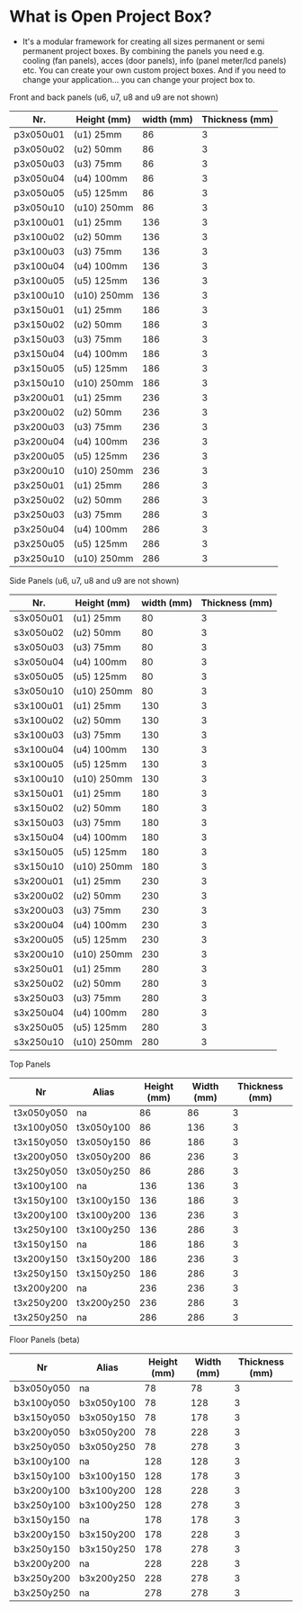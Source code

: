 # What is Open Project Box?
* It's a modular framework for creating all sizes permanent or semi permanent project boxes. By combining the panels you need e.g. cooling (fan panels), acces (door panels), info (panel meter/lcd panels) etc. You can create your own custom project boxes. And if you need to change your application... you can change your project box to.

Front and back panels (u6, u7, u8 and u9 are not shown)

| Nr.       | Height (mm) | width (mm) | Thickness (mm) | 
|-----------|-------------|------------|----------------| 
| p3x050u01 | (u1) 25mm   | 86         | 3              | 
| p3x050u02 | (u2) 50mm   | 86         | 3              | 
| p3x050u03 | (u3) 75mm   | 86         | 3              | 
| p3x050u04 | (u4) 100mm  | 86         | 3              | 
| p3x050u05 | (u5) 125mm  | 86         | 3              | 
| p3x050u10 | (u10) 250mm | 86         | 3              | 
| p3x100u01 | (u1) 25mm   | 136        | 3              | 
| p3x100u02 | (u2) 50mm   | 136        | 3              | 
| p3x100u03 | (u3) 75mm   | 136        | 3              | 
| p3x100u04 | (u4) 100mm  | 136        | 3              | 
| p3x100u05 | (u5) 125mm  | 136        | 3              | 
| p3x100u10 | (u10) 250mm | 136        | 3              | 
| p3x150u01 | (u1) 25mm   | 186        | 3              | 
| p3x150u02 | (u2) 50mm   | 186        | 3              | 
| p3x150u03 | (u3) 75mm   | 186        | 3              | 
| p3x150u04 | (u4) 100mm  | 186        | 3              | 
| p3x150u05 | (u5) 125mm  | 186        | 3              | 
| p3x150u10 | (u10) 250mm | 186        | 3              | 
| p3x200u01 | (u1) 25mm   | 236        | 3              | 
| p3x200u02 | (u2) 50mm   | 236        | 3              | 
| p3x200u03 | (u3) 75mm   | 236        | 3              | 
| p3x200u04 | (u4) 100mm  | 236        | 3              | 
| p3x200u05 | (u5) 125mm  | 236        | 3              | 
| p3x200u10 | (u10) 250mm | 236        | 3              | 
| p3x250u01 | (u1) 25mm   | 286        | 3              | 
| p3x250u02 | (u2) 50mm   | 286        | 3              | 
| p3x250u03 | (u3) 75mm   | 286        | 3              | 
| p3x250u04 | (u4) 100mm  | 286        | 3              | 
| p3x250u05 | (u5) 125mm  | 286        | 3              | 
| p3x250u10 | (u10) 250mm | 286        | 3              | 



Side Panels (u6, u7, u8 and u9 are not shown)

| Nr.       | Height (mm) | width (mm) | Thickness (mm) | 
|-----------|-------------|------------|----------------| 
| s3x050u01 | (u1) 25mm   | 80         | 3              | 
| s3x050u02 | (u2) 50mm   | 80         | 3              | 
| s3x050u03 | (u3) 75mm   | 80         | 3              | 
| s3x050u04 | (u4) 100mm  | 80         | 3              | 
| s3x050u05 | (u5) 125mm  | 80         | 3              | 
| s3x050u10 | (u10) 250mm | 80         | 3              | 
| s3x100u01 | (u1) 25mm   | 130        | 3              | 
| s3x100u02 | (u2) 50mm   | 130        | 3              | 
| s3x100u03 | (u3) 75mm   | 130        | 3              | 
| s3x100u04 | (u4) 100mm  | 130        | 3              | 
| s3x100u05 | (u5) 125mm  | 130        | 3              | 
| s3x100u10 | (u10) 250mm | 130        | 3              | 
| s3x150u01 | (u1) 25mm   | 180        | 3              | 
| s3x150u02 | (u2) 50mm   | 180        | 3              | 
| s3x150u03 | (u3) 75mm   | 180        | 3              | 
| s3x150u04 | (u4) 100mm  | 180        | 3              | 
| s3x150u05 | (u5) 125mm  | 180        | 3              | 
| s3x150u10 | (u10) 250mm | 180        | 3              | 
| s3x200u01 | (u1) 25mm   | 230        | 3              | 
| s3x200u02 | (u2) 50mm   | 230        | 3              | 
| s3x200u03 | (u3) 75mm   | 230        | 3              | 
| s3x200u04 | (u4) 100mm  | 230        | 3              | 
| s3x200u05 | (u5) 125mm  | 230        | 3              | 
| s3x200u10 | (u10) 250mm | 230        | 3              | 
| s3x250u01 | (u1) 25mm   | 280        | 3              | 
| s3x250u02 | (u2) 50mm   | 280        | 3              | 
| s3x250u03 | (u3) 75mm   | 280        | 3              | 
| s3x250u04 | (u4) 100mm  | 280        | 3              | 
| s3x250u05 | (u5) 125mm  | 280        | 3              | 
| s3x250u10 | (u10) 250mm | 280        | 3              | 

Top Panels

| Nr         | Alias      | Height (mm) | Width (mm) | Thickness (mm) | 
|------------|------------|-------------|------------|----------------| 
| t3x050y050 | na         | 86          | 86         | 3              | 
| t3x100y050 | t3x050y100 | 86          | 136        | 3              | 
| t3x150y050 | t3x050y150 | 86          | 186        | 3              | 
| t3x200y050 | t3x050y200 | 86          | 236        | 3              | 
| t3x250y050 | t3x050y250 | 86          | 286        | 3              | 
| t3x100y100 | na         | 136         | 136        | 3              | 
| t3x150y100 | t3x100y150 | 136         | 186        | 3              | 
| t3x200y100 | t3x100y200 | 136         | 236        | 3              | 
| t3x250y100 | t3x100y250 | 136         | 286        | 3              | 
| t3x150y150 | na         | 186         | 186        | 3              | 
| t3x200y150 | t3x150y200 | 186         | 236        | 3              | 
| t3x250y150 | t3x150y250 | 186         | 286        | 3              | 
| t3x200y200 | na         | 236         | 236        | 3              | 
| t3x250y200 | t3x200y250 | 236         | 286        | 3              | 
| t3x250y250 | na         | 286         | 286        | 3              | 

Floor Panels (beta)

| Nr         | Alias      | Height (mm) | Width (mm) | Thickness (mm) | 
|------------|------------|-------------|------------|----------------| 
| b3x050y050 | na         | 78          | 78         | 3              | 
| b3x100y050 | b3x050y100 | 78          | 128        | 3              | 
| b3x150y050 | b3x050y150 | 78          | 178        | 3              | 
| b3x200y050 | b3x050y200 | 78          | 228        | 3              | 
| b3x250y050 | b3x050y250 | 78          | 278        | 3              | 
| b3x100y100 | na         | 128         | 128        | 3              | 
| b3x150y100 | b3x100y150 | 128         | 178        | 3              | 
| b3x200y100 | b3x100y200 | 128         | 228        | 3              | 
| b3x250y100 | b3x100y250 | 128         | 278        | 3              | 
| b3x150y150 | na         | 178         | 178        | 3              | 
| b3x200y150 | b3x150y200 | 178         | 228        | 3              | 
| b3x250y150 | b3x150y250 | 178         | 278        | 3              | 
| b3x200y200 | na         | 228         | 228        | 3              | 
| b3x250y200 | b3x200y250 | 228         | 278        | 3              | 
| b3x250y250 | na         | 278         | 278        | 3              | 

